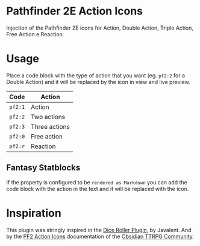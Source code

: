 # Pathfinder 2E Action Icons

Injection of the Pathfinder 2E icons for Action, Double Action, Triple Action, Free Action e Reaction.

# Usage

Place a code block with the type of action that you want (eg. `pf2:2` for a Double Action) and it will be replaced by the icon in view and live preview.

| Code    | Action        |
| ------- | ------------- |
| `pf2:1` | Action        |
| `pf2:2` | Two actions   |
| `pf2:3` | Three actions |
| `pf2:0` | Free action   |
| `pf2:r` | Reaction      |

## Fantasy Statblocks

If the property is configured to be `rendered as Markdown` you can add the code block with the action in the text and it will be replaced with the icon.

# Inspiration

This plugin was stringly inspired in the [Dice Roller Plugin](https://github.com/javalent/dice-roller), by Javalent. And by the [PF2 Action Icons](https://github.com/Obsidian-TTRPG-Community/ObsidianTTRPGShare/tree/main/Pathfinder/2E/action-icons) documentation of the [Obsidian TTRPG Community](https://github.com/Obsidian-TTRPG-Community).